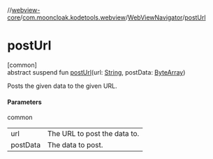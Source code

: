 //[webview-core](../../../index.md)/[com.mooncloak.kodetools.webview](../index.md)/[WebViewNavigator](index.md)/[postUrl](post-url.md)

# postUrl

[common]\
abstract suspend fun [postUrl](post-url.md)(url: [String](https://kotlinlang.org/api/latest/jvm/stdlib/kotlin/-string/index.html), postData: [ByteArray](https://kotlinlang.org/api/latest/jvm/stdlib/kotlin/-byte-array/index.html))

Posts the given data to the given URL.

#### Parameters

common

| | |
|---|---|
| url | The URL to post the data to. |
| postData | The data to post. |
